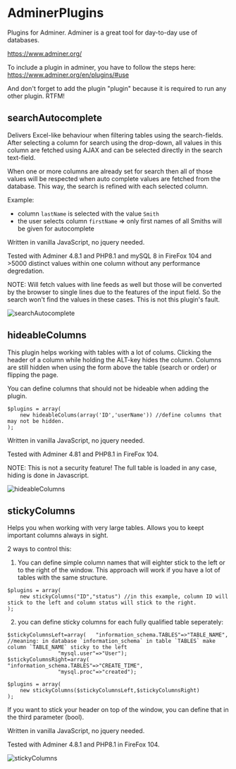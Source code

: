 # AdminerPlugins

Plugins for Adminer. Adminer is a great tool for day-to-day use of databases. 

https://www.adminer.org/

To include a plugin in adminer, you have to follow the steps here:
https://www.adminer.org/en/plugins/#use

And don't forget to add the plugin "plugin" because it is required to run any other plugin. RTFM!

## searchAutocomplete

Delivers Excel-like behaviour when filtering tables using the search-fields. 
After selecting a column for search using the drop-down, all values in this column are fetched using AJAX and can be selected directly in the search text-field.

When one or more columns are already set for search then all of those values will be respected when auto complete values are fetched from the database. This way, the search is refined with each selected column. 

Example: 
 - column `lastName` is selected with the value `Smith`
 - the user selects column `firstName`
 => only first names of all Smiths will be given for autocomplete 

Written in vanilla JavaScript, no jquery needed.

Tested with Adminer 4.8.1 and PHP8.1 and mySQL 8 in FireFox 104 and >5000 distinct values within one column without any performance degredation.

NOTE: Will fetch values with line feeds as well but those will be converted by the browser to single lines due to the features of the input field. So the search won't find the values in these cases. This is not this plugin's fault. 

![searchAutocomplete](https://user-images.githubusercontent.com/7764931/69607874-825a9e80-1026-11ea-9e82-1e0cfa347c42.gif)

## hideableColumns

This plugin helps working with tables with a lot of colums. Clicking the header of a column while holding the ALT-key hides the column. Columns are still hidden when using the form above the table (search or order) or flipping the page. 

You can define columns that should not be hideable when adding the plugin.
```
$plugins = array(
	new hideableColums(array('ID','userName')) //define columns that may not be hidden. 
);
```

Written in vanilla JavaScript, no jquery needed.

Tested with Adminer 4.81 and PHP8.1 in FireFox 104.

NOTE: This is not a security feature! The full table is loaded in any case, hiding is done in Javascript. 

![hideableColumns](https://user-images.githubusercontent.com/7764931/69607873-825a9e80-1026-11ea-9d36-39d2566c4a22.gif)

## stickyColumns

Helps you when working with very large tables. Allows you to keept important columns always in sight. 


2 ways to control this: 
1. You can define simple column names that will eighter stick to the left or to the right of the window. This approach will work if you have a lot of tables with the same structure. 

```
$plugins = array(
	new stickyColumns("ID","status") //in this example, column ID will stick to the left and column status will stick to the right. 
);
```

2. you can define sticky columns for each fully qualified table seperately:

```
$stickyColumnsLeft=array(	"information_schema.TABLES"=>"TABLE_NAME", //meaning: in database `information_schema` in table `TABLES` make column `TABLE_NAME` sticky to the left
				"mysql.user"=>"User");
$stickyColumnsRight=array(	"information_schema.TABLES"=>"CREATE_TIME",
				"mysql.proc"=>"created");	

$plugins = array(
	new stickyColumns($stickyColumnsLeft,$stickyColumnsRight) 
);
```

If you want to stick your header on top of the window, you can define that in the third parameter (bool).

Written in vanilla JavaScript, no jquery needed.

Tested with Adminer 4.8.1 and PHP8.1 in FireFox 104.

![stickyColumns](https://user-images.githubusercontent.com/7764931/69730775-f8dfc500-1128-11ea-8255-06da4a5d4a32.gif)


